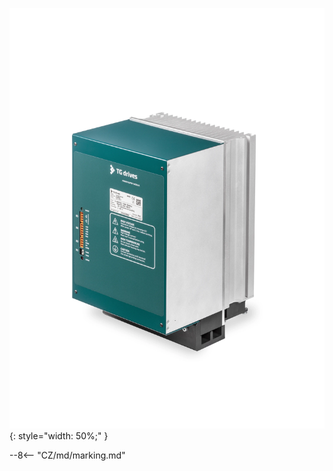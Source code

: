 ![TGS-560-50/100 pic](../../../../source/img/photo_TGS-560-50_100.webp){: style="width: 50%;" }

--8<-- "CZ/md/marking.md"
